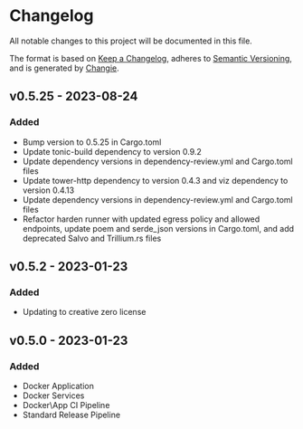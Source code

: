 # Changelog
All notable changes to this project will be documented in this file.

The format is based on [Keep a Changelog](https://keepachangelog.com/en/1.0.0/),
adheres to [Semantic Versioning](https://semver.org/spec/v2.0.0.html),
and is generated by [Changie](https://github.com/miniscruff/changie).

## v0.5.25 - 2023-08-24
### Added
- Bump version to 0.5.25 in Cargo.toml
- Update tonic-build dependency to version 0.9.2
- Update dependency versions in dependency-review.yml and Cargo.toml files
- Update tower-http dependency to version 0.4.3 and viz dependency to version 0.4.13
- Update dependency versions in dependency-review.yml and Cargo.toml files
- Refactor harden runner with updated egress policy and allowed endpoints, update poem and serde_json versions in Cargo.toml, and add deprecated Salvo and Trillium.rs files

## v0.5.2 - 2023-01-23
### Added
- Updating to creative zero license

## v0.5.0 - 2023-01-23
### Added
- Docker Application
- Docker Services
- Docker\App CI Pipeline
- Standard Release Pipeline
